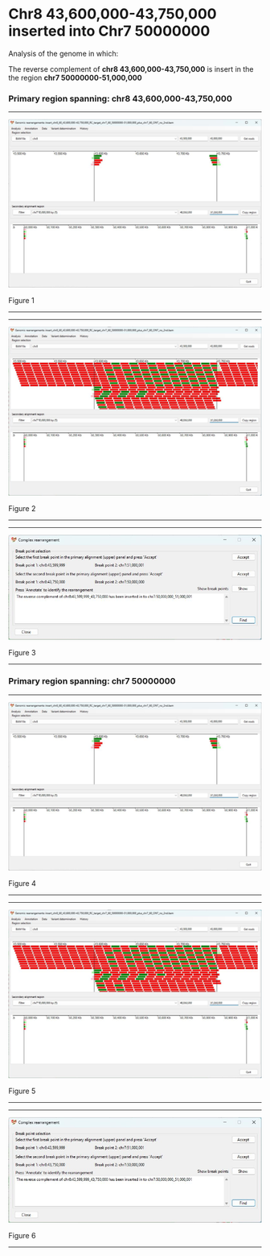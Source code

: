 # Chr8 43,600,000-43,750,000  inserted into Chr7 50000000

Analysis of the genome in which: 

The reverse complement of **chr8 43,600,000-43,750,000** is insert in the the region **chr7 50000000-51,000,000**

### Primary region spanning: chr8 43,600,000-43,750,000 

<hr />

![image](images/insert_chr8_60_43,600,000-43,750,000_RC_target_chr7_60_50000000-51,000,000_plus_chr7_60_ONT_no_2nd_1.jpg)

Figure 1

<hr />

<hr />

![image](images/insert_chr8_60_43,600,000-43,750,000_RC_target_chr7_60_50000000-51,000,000_plus_chr7_60_ONT_no_2nd_1_all.jpg)

Figure 2

<hr />

<hr />

![image](images/insert_chr8_60_43,600,000-43,750,000_RC_target_chr7_60_50000000-51,000,000_plus_chr7_60_ONT_no_2nd_1_results.jpg)

Figure 3

<hr />

### Primary region spanning: chr7 50000000 

<hr />

![image](images/insert_chr8_60_43,600,000-43,750,000_RC_target_chr7_60_50000000-51,000,000_plus_chr7_60_ONT_no_2nd_1.jpg)

Figure 4

<hr />

<hr />

![image](images/insert_chr8_60_43,600,000-43,750,000_RC_target_chr7_60_50000000-51,000,000_plus_chr7_60_ONT_no_2nd_1_all.jpg)

Figure 5

<hr />

<hr />

![image](images/insert_chr8_60_43,600,000-43,750,000_RC_target_chr7_60_50000000-51,000,000_plus_chr7_60_ONT_no_2nd_1_results.jpg)

Figure 6

<hr />

